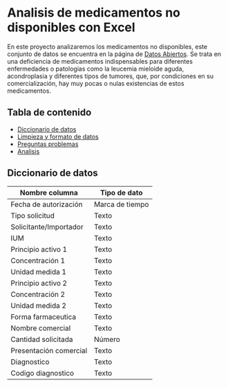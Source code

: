 # Analisis de medicamentos no disponibles con Excel

En este proyecto analizaremos los medicamentos no disponibles, este conjunto de datos se encuentra en la página de [Datos Abiertos](https://www.datos.gov.co/d/sdmr-tfmf). Se trata en una deficiencia de medicamentos indispensables para diferentes enfermedades o patologías como la leucemia mieloide aguda, acondroplasia y diferentes tipos de tumores, que, por condiciones en su comercialización, hay muy pocas o nulas existencias de estos medicamentos.

## Tabla de contenido

- [Diccionario de datos](#diccionario-de-datos)
- [Limpieza y formato de datos](#limpieza-y-formato-de-datos)
- [Preguntas problemas](#preguntas-problemas)
- [Analisis](#analisis)

## Diccionario de datos

| Nombre columna | Tipo de dato |
| --- | --- |
| Fecha de autorización | Marca de tiempo |
| Tipo solicitud | Texto |
| Solicitante/Importador | Texto |
| IUM| Texto |
| Principio activo 1 | Texto |
| Concentración 1 | Texto |
| Unidad medida 1 | Texto |
| Principio activo 2 | Texto |
| Concentración 2 | Texto |
| Unidad medida 2 | Texto |
| Forma farmaceutica | Texto |
| Nombre comercial | Texto |
| Cantidad solicitada | Número |
| Presentación comercial | Texto |
| Diagnostico | Texto |
| Codigo diagnostico | Texto |

